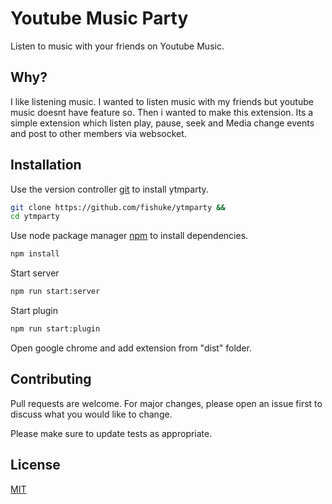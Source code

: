 # Youtube Music Party

Listen to music with your friends on Youtube Music.

## Why?

I like listening music.
I wanted to listen music with my friends but youtube music doesnt have feature so.
Then i wanted to make this extension.
Its a simple extension which listen play, pause, seek and Media
change events and post to other members via websocket.


## Installation

Use the version controller [git](https://git-scm.com/) to install ytmparty.

```bash
git clone https://github.com/fishuke/ytmparty &&
cd ytmparty
```

Use node package manager [npm](https://www.npmjs.com/) to install dependencies.

```bash
npm install
```

Start server

```bash
npm run start:server
```

Start plugin

```bash
npm run start:plugin
```

Open google chrome and add extension from "dist" folder.



## Contributing
Pull requests are welcome. For major changes, please open an issue first to discuss what you would like to change.

Please make sure to update tests as appropriate.

## License
[MIT](https://choosealicense.com/licenses/mit/)